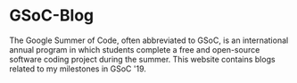# GSoC-Blog
The Google Summer of Code, often abbreviated to GSoC, is an international annual program in which students complete a free and open-source software coding project during the summer. This website contains blogs related to my milestones in GSoC '19.
